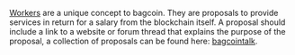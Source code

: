 [Workers](introduction/workers) are a unique concept to bagcoin. They are proposals to provide services in return for a salary from the blockchain itself. A proposal should include a link to a website or forum thread that explains the purpose of the proposal, a collection of proposals can be found here: [bagcointalk](https://bagcointalk.org/index.php/board,103.0.html).